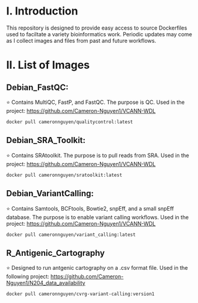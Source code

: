 # I. Introduction

This repository is designed to provide easy access to source Dockerfiles used to faciltate a variety bioinformatics work.
Periodic updates may come as I collect images and files from past and future workflows.

# II. List of Images

## Debian_FastQC:
:star: Contains MultiQC, FastP, and FastQC. The purpose is QC. Used in the project: https://github.com/Cameron-Nguyen1/VCANN-WDL
```
docker pull cameronnguyen/qualitycontrol:latest
```
## Debian_SRA_Toolkit:
:star: Contains SRAtoolkit. The purpose is to pull reads from SRA. Used in the project: https://github.com/Cameron-Nguyen1/VCANN-WDL
```
docker pull cameronnguyen/sratoolkit:latest
```
## Debian_VariantCalling: 
:star: Contains Samtools, BCFtools, Bowtie2, snpEff, and a small snpEff database. The purpose is to enable variant calling workflows. Used in the project: https://github.com/Cameron-Nguyen1/VCANN-WDL
```
docker pull cameronnguyen/variant_calling:latest
```
## R_Antigenic_Cartography
:star: Designed to run antgenic cartography on a .csv format file. Used in the following project: https://github.com/Cameron-Nguyen1/N204_data_availability
```
docker pull cameronnguyen/cvrg-variant-calling:version1
```
